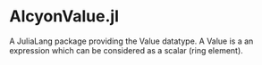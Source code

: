 # AlcyonValue.jl
A JuliaLang package providing the Value datatype. A Value is a an expression which can be considered as a scalar (ring element). 

